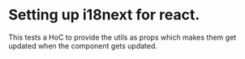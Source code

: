 # Setting up i18next for react.
This tests a HoC to provide the utils as props which makes them get updated when the component gets updated.